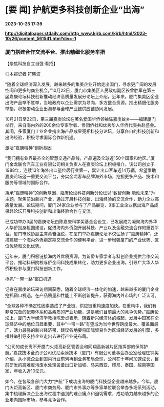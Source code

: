 # [要 闻] 护航更多科技创新企业“出海”

**2023-10-25 17:39**

**http://digitalpaper.stdaily.com/http_www.kjrb.com/kjrb/html/2023-10/26/content_561541.htm?div=-1**

### 厦门搭建合作交流平台、推出精细化服务举措

【聚焦科技自立自强·看招】

 ◎本报记者 符晓波

 “随着全球经济深入发展，越来越多的集美企业开始走出国门，寻求更广阔的发展空间和更多的商业机会。”10月22日，厦门市集美区人民政府副区长曾胜军在第三届嘉庚论坛科技创新推动经济高质量发展分论坛上介绍，近年来，厦门集美区企业出海产品举不胜举，当地政府以企业需求为导向，多方整合资源，推出精细化服务举措，积极带动企业出海参与全球产业链供应链协同发展。

 10月21日至22日，第三届嘉庚论坛在著名爱国华侨领袖陈嘉庚故乡——福建厦门举行，来自海内外的200余位专家学者、侨团侨社和优秀华人华侨代表共赴盛会。其间，多家厦门工业企业携出海产品成果亮相科技分论坛，分享各自的科技创新和出海经验，积极寻求国际合作新机遇。

 激活“嘉庚精神”创新基因

 “我们拥有业界最齐全的智慧交通产品线，产品遍及全球近150个国家和地区。”厦门金龙联合汽车工业有限公司相关负责人在嘉庚论坛上积极推介。该公司创立于1988年，连续13年海外出口量位居行业第一，累计出口客车近14万辆，希望借助嘉庚论坛这一重要交流平台，夯实金龙客车品牌海外市场，挖掘更多产品、技术和服务等领域的国际合作。

 秉承“嘉庚精神”的创新基因，嘉庚论坛科技创新分论坛以“数智创新·能动未来”为主题，聚焦前沿新兴产业，通过开展科技创新、出海经验的交流合作，助力企业高质量发展。论坛期间，厦门24家企业参与了产品展览，9家工业企业携出海产品成果赴论坛开展科技创新和出海经验合作与交流。

 已成功举办3届的嘉庚论坛由陈嘉庚科学奖基金会设立，已发展成为凝聚海内外华人华侨投身祖国建设，促进海内外侨胞开展科技、产业以及金融交流合作的重要平台。厦门市政协副主席黄奋强说，在厦门举办嘉庚论坛不仅弘扬了“嘉庚精神”，还搭建起一个海内外侨胞定期交流合作的便利平台，进一步增强厦门的产业优势、区位优势和文化优势。

 近年来，厦门积极链接海内外优质资源，为新侨专家学者与科创企业提供合作交流平台，推动科研院校与侨企间科技成果转化，助力更多企业出海，引导广大华人华侨积极参与厦门科技创新工作。

 抢抓“一带一路”窗口机遇

 记者在嘉庚论坛采访期间获悉，随着全球经济一体化的加速，越来越多的厦门企业抢抓窗口机遇，在产品质量和性能上不断创新提升，获得海内外市场的广泛认可。

 “全球各种不确定性因素造成了产业链、供应链重构速度加快。在重构中，我们有非常完备的配套体系和高素质的产业功能，这是我们目前最大的竞争优势。”嘉庚论坛上，厦门大学经济学教授陈爱贞表示，随着新兴经济体的崛起，发展中国家在全球经济中的地位日趋重要，其中“一带一路”有望成为当今世界跨度最大、覆盖面最广、活力最强的新兴经济带，建议各地要将国际贸易作为区域经济发展的引擎，多措并举引导支持企业走出去进行产业链布局。

 “公司的成长离不开厦门火炬高新区管委会和同翔高新城片区指挥部的保驾护航。”嘉戎技术全资子公司优尼索膜技术（厦门）有限公司董事会办公室经理庄钾奖介绍，从小微企业到国内行业前列再到业务布局全球，公司在十年间加速成长，目前研发的高难度污废水处理设备出口新加坡、马来西亚、印尼、泰国、越南等国家，年收入近10亿元。

 如今，在各级各部门大力“护航”下成功出海的厦门科技型企业越来越多。今年，厦门火炬高新区、厦门市商务局、厦门市外事办等多家单位联合举办多场系列活动，集中梳理解决企业出海过程中遇到的难点痛点和迫切需求，成功助力越来越多的企业走向国际市场，参与竞争合作。